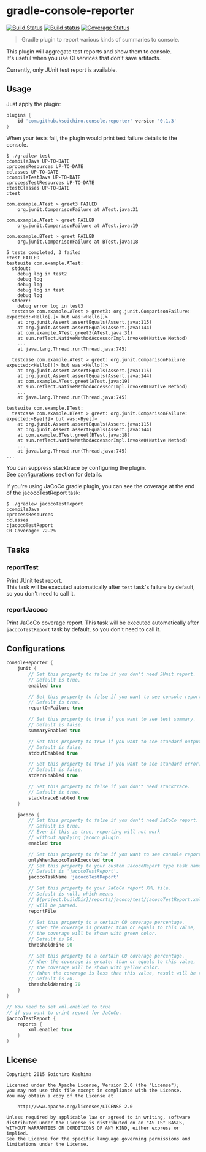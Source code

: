 # gradle-console-reporter

[![Build Status](https://travis-ci.org/ksoichiro/gradle-console-reporter.svg?branch=master)](https://travis-ci.org/ksoichiro/gradle-console-reporter)
[![Build status](https://ci.appveyor.com/api/projects/status/y4e3vxvgfhg0xjef?svg=true)](https://ci.appveyor.com/project/ksoichiro/gradle-console-reporter)
[![Coverage Status](https://coveralls.io/repos/ksoichiro/gradle-console-reporter/badge.svg?branch=master&service=github)](https://coveralls.io/github/ksoichiro/gradle-console-reporter?branch=master)

> Gradle plugin to report various kinds of summaries to console.  

This plugin will aggregate test reports and show them to console.  
It's useful when you use CI services that don't save artifacts.

Currently, only JUnit test report is available.

## Usage

Just apply the plugin:

```gradle
plugins {
    id 'com.github.ksoichiro.console.reporter' version '0.1.3'
}
```

When your tests fail, the plugin would print test failure details to the console.

```console
$ ./gradlew test
:compileJava UP-TO-DATE
:processResources UP-TO-DATE
:classes UP-TO-DATE
:compileTestJava UP-TO-DATE
:processTestResources UP-TO-DATE
:testClasses UP-TO-DATE
:test

com.example.ATest > greet3 FAILED
    org.junit.ComparisonFailure at ATest.java:31

com.example.ATest > greet FAILED
    org.junit.ComparisonFailure at ATest.java:19

com.example.BTest > greet FAILED
    org.junit.ComparisonFailure at BTest.java:18

5 tests completed, 3 failed
:test FAILED
testsuite com.example.ATest:
  stdout:
    debug log in test2
    debug log
    debug log
    debug log in test
    debug log
  stderr:
    debug error log in test3
  testcase com.example.ATest > greet3: org.junit.ComparisonFailure: expected:<Hello[.]> but was:<Hello[]>
	at org.junit.Assert.assertEquals(Assert.java:115)
	at org.junit.Assert.assertEquals(Assert.java:144)
	at com.example.ATest.greet3(ATest.java:31)
	at sun.reflect.NativeMethodAccessorImpl.invoke0(Native Method)
    ...
	at java.lang.Thread.run(Thread.java:745)

  testcase com.example.ATest > greet: org.junit.ComparisonFailure: expected:<Hello[!]> but was:<Hello[]>
	at org.junit.Assert.assertEquals(Assert.java:115)
	at org.junit.Assert.assertEquals(Assert.java:144)
	at com.example.ATest.greet(ATest.java:19)
	at sun.reflect.NativeMethodAccessorImpl.invoke0(Native Method)
    ...
	at java.lang.Thread.run(Thread.java:745)

testsuite com.example.BTest:
  testcase com.example.BTest > greet: org.junit.ComparisonFailure: expected:<Bye[!]> but was:<Bye[]>
	at org.junit.Assert.assertEquals(Assert.java:115)
	at org.junit.Assert.assertEquals(Assert.java:144)
	at com.example.BTest.greet(BTest.java:18)
	at sun.reflect.NativeMethodAccessorImpl.invoke0(Native Method)
    ...
	at java.lang.Thread.run(Thread.java:745)
...
```

You can suppress stacktrace by configuring the plugin.  
See [configurations](#configurations) section for details.

If you're using JaCoCo gradle plugin, you can see the coverage
at the end of the jacocoTestReport task:

```console
$ ./gradlew jacocoTestReport
:compileJava
:processResources
:classes
:jacocoTestReport
C0 Coverage: 72.2%

```

## Tasks

### reportTest

Print JUnit test report.  
This task will be executed automatically after `test` task's failure by default, so you don't need to call it.

### reportJacoco

Print JaCoCo coverage report.
This task will be executed automatically after `jacocoTestReport` task by default, so you don't need to call it.

## Configurations

```gradle
consoleReporter {
    junit {
        // Set this property to false if you don't need JUnit report.
        // Default is true.
        enabled true

        // Set this property to false if you want to see console report always.
        // Default is true.
        reportOnFailure true

        // Set this property to true if you want to see test summary.
        // Default is false.
        summaryEnabled true

        // Set this property to true if you want to see standard output.
        // Default is false.
        stdoutEnabled true

        // Set this property to true if you want to see standard error.
        // Default is false.
        stderrEnabled true

        // Set this property to false if you don't need stacktrace.
        // Default is true.
        stacktraceEnabled true
    }

    jacoco {
        // Set this property to false if you don't need JaCoCo report.
        // Default is true.
        // Even if this is true, reporting will not work
        // without applying jacoco plugin.
        enabled true

        // Set this property to false if you want to see console report always.
        onlyWhenJacocoTaskExecuted true
        // Set this property to your custom JacocoReport type task name, if you need.
        // Default is 'jacocoTestReport'.
        jacocoTaskName 'jacocoTestReport'

        // Set this property to your JaCoCo report XML file.
        // Default is null, which means
        // ${project.buildDir}/reports/jacoco/test/jacocoTestReport.xml
        // will be parsed.
        reportFile

        // Set this property to a certain C0 coverage percentage.
        // When the coverage is greater than or equals to this value,
        // the coverage will be shown with green color.
        // Default is 90.
        thresholdFine 90

        // Set this property to a certain C0 coverage percentage.
        // When the coverage is greater than or equals to this value,
        // the coverage will be shown with yellow color.
        // (When the coverage is less than this value, result will be red.)
        // Default is 70.
        thresholdWarning 70
    }
}

// You need to set xml.enabled to true
// if you want to print report for JaCoCo.
jacocoTestReport {
    reports {
        xml.enabled true
    }
}
```

## License

    Copyright 2015 Soichiro Kashima

    Licensed under the Apache License, Version 2.0 (the "License");
    you may not use this file except in compliance with the License.
    You may obtain a copy of the License at

        http://www.apache.org/licenses/LICENSE-2.0

    Unless required by applicable law or agreed to in writing, software
    distributed under the License is distributed on an "AS IS" BASIS,
    WITHOUT WARRANTIES OR CONDITIONS OF ANY KIND, either express or implied.
    See the License for the specific language governing permissions and
    limitations under the License.
